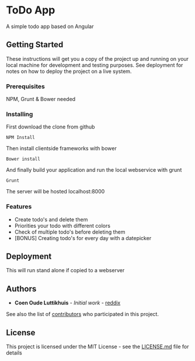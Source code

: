 # ToDo App

A simple todo app based on Angular

## Getting Started

These instructions will get you a copy of the project up and running on your local machine for development and testing purposes. See deployment for notes on how to deploy the project on a live system.

### Prerequisites

NPM, Grunt & Bower needed

### Installing


First download the clone from github

```
NPM Install
```

Then install clientside frameworks with bower

```
Bower install
```

And finally build your application and run the local webservice with grunt

```
Grunt
```


The server will be hosted localhost:8000

### Features


* Create todo's and delete them
* Priorities your todo with different colors
* Check of multiple todo's before deleting them
* [BONUS] Creating todo's for every day with a datepicker

## Deployment

This will run stand alone if copied to a webserver

## Authors

* **Coen Oude Luttikhuis** - *Initial work* - [reddix](https://github.com/zwiepsel)

See also the list of [contributors](https://github.com/your/project/contributors) who participated in this project.

## License

This project is licensed under the MIT License - see the [LICENSE.md](LICENSE.md) file for details

